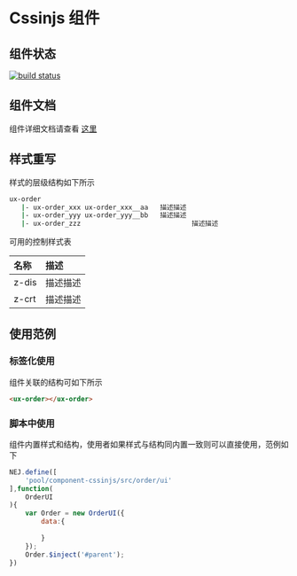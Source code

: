 # Cssinjs 组件

## 组件状态

[![build status](https://g.hz.netease.com/edu-frontend/component-cssinjs/badges/master/build.svg)](https://g.hz.netease.com/edu-frontend/component-cssinjs/commits/master)

## 组件文档

组件详细文档请查看 [这里](./docs/index.html)

## 样式重写

样式的层级结构如下所示

```bash
ux-order
   |- ux-order_xxx ux-order_xxx__aa   描述描述
   |- ux-order_yyy ux-order_yyy__bb   描述描述
   |- ux-order_zzz                            描述描述
```

可用的控制样式表

| 名称 | 描述 |
| :--- | :--- |
| z-dis | 描述描述 |
| z-crt | 描述描述 |

## 使用范例

### 标签化使用

组件关联的结构可如下所示

```html
<ux-order></ux-order>
```

### 脚本中使用

组件内置样式和结构，使用者如果样式与结构同内置一致则可以直接使用，范例如下

```javascript
NEJ.define([
    'pool/component-cssinjs/src/order/ui'
],function(
    OrderUI
){
    var Order = new OrderUI({
        data:{
            
        }
    });
    Order.$inject('#parent');
})
```